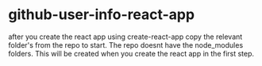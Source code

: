 # github-user-info-react-app

after you create the react app using create-react-app <appname> copy the relevant folder's from the repo to start. The repo doesnt have the node_modules folders. This will be created when you create the react app in the first step.
